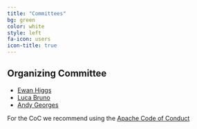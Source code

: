 ```yaml
---
title: "Committees"
bg: green
color: white
style: left
fa-icon: users
icon-title: true
---
```


## Organizing Committee

* [Ewan Higgs]()
* [Luca Bruno]()
* [Andy Georges]()

For the CoC we recommend using the [Apache Code of Conduct](
http://www.apache.org/foundation/policies/conduct.html)
